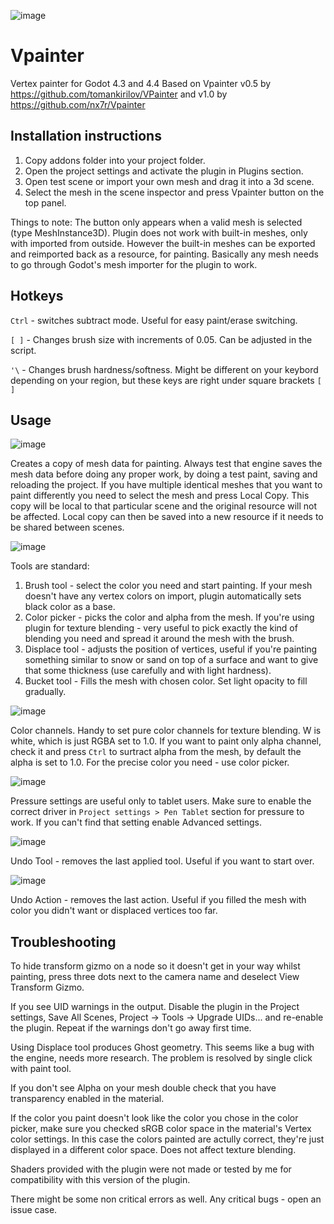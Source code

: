 ![image](https://github.com/user-attachments/assets/9c588249-d982-4a47-9168-664873a481f9)

# Vpainter
Vertex painter for Godot 4.3 and 4.4
Based on Vpainter v0.5 by https://github.com/tomankirilov/VPainter
and v1.0 by https://github.com/nx7r/Vpainter

## Installation instructions
1. Copy addons folder into your project folder.
2. Open the project settings and activate the plugin in Plugins section.
3. Open test scene or import your own mesh and drag it into a 3d scene.
4. Select the mesh in the scene inspector and press Vpainter button on the top panel.

Things to note:
The button only appears when a valid mesh is selected (type MeshInstance3D).
Plugin does not work with built-in meshes, only with imported from outside. However the built-in meshes can be exported and reimported back as a resource, for painting. Basically any mesh needs to go through Godot's mesh importer for the plugin to work.

## Hotkeys
`Ctrl` - switches subtract mode. Useful for easy paint/erase switching.

`[ ]` - Changes brush size with increments of 0.05. Can be adjusted in the script.

`'\` - Changes brush hardness/softness. Might be different on your keybord depending on your region, but these keys are right under square brackets `[ ]`


## Usage
![image](https://github.com/user-attachments/assets/929d4f3d-52b2-4c4d-a849-ea56cad85463)

Creates a copy of mesh data for painting. Always test that engine saves the mesh data before doing any proper work, by doing a test paint, saving and reloading the project. If you have multiple identical meshes that you want to paint differently you need to select the mesh and press Local Copy. This copy will be local to that particular scene and the original resource will not be affected. Local copy can then be saved into a new resource if it needs to be shared between scenes.


![image](https://github.com/user-attachments/assets/7a2391d9-ea87-4374-a1e5-602ba8e0c28c)

Tools are standard: 
1. Brush tool - select the color you need and start painting. If your mesh doesn't have any vertex colors on import, plugin automatically sets black color as a base.
2. Color picker - picks the color and alpha from the mesh. If you're using plugin for texture blending - very useful to pick exactly the kind of blending you need and spread it around the mesh with the brush.
3. Displace tool - adjusts the position of vertices, useful if you're painting something similar to snow or sand on top of a surface and want to give that some thickness (use carefully and with light hardness).
4. Bucket tool - Fills the mesh with chosen color. Set light opacity to fill gradually.


![image](https://github.com/user-attachments/assets/6f1805f4-6a64-4338-bbe9-44edf1d380de)

Color channels. Handy to set pure color channels for texture blending. W is white, which is just RGBA set to 1.0. If you want to paint only alpha channel, check it and press `Ctrl` to surtract alpha from the mesh, by default the alpha is set to 1.0. For the precise color you need - use color picker.


![image](https://github.com/user-attachments/assets/e5c59c0b-a387-41f8-ac68-ee9979e971a9)

Pressure settings are useful only to tablet users. Make sure to enable the correct driver in `Project settings > Pen Tablet` section for pressure to work. If you can't find that setting enable Advanced settings.

![image](https://github.com/user-attachments/assets/6fd45843-d692-414a-ae98-e866590b3662)

Undo Tool - removes the last applied tool. Useful if you want to start over.

![image](https://github.com/user-attachments/assets/06a1bec7-006e-4ca0-b832-517f9a938830)

Undo Action - removes the last action. Useful if you filled the mesh with color you didn't want or displaced vertices too far.

## Troubleshooting
To hide transform gizmo on a node so it doesn't get in your way whilst painting, press three dots next to the camera name and deselect View Transform Gizmo.

If you see UID warnings in the output. Disable the plugin in the Project settings, Save All Scenes, Project -> Tools -> Upgrade UIDs... and re-enable the plugin. Repeat if the warnings don't go away first time.

Using Displace tool produces Ghost geometry. This seems like a bug with the engine, needs more research. The problem is resolved by single click with paint tool.

If you don't see Alpha on your mesh double check that you have transparency enabled in the material.

If the color you paint doesn't look like the color you chose in the color picker, make sure you checked sRGB color space in the material's Vertex color settings. In this case the colors painted are actully correct, they're just displayed in a different color space. Does not affect texture blending.

Shaders provided with the plugin were not made or tested by me for compatibility with this version of the plugin.

There might be some non critical errors as well. Any critical bugs - open an issue case.
